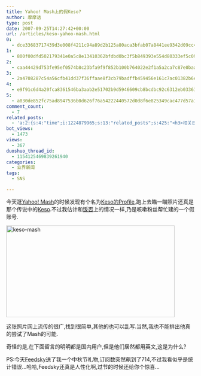 ```yaml
---
title: Yahoo! Mash上的假Keso?
author: 摩摩诘
type: post
date: 2007-09-25T14:27:42+00:00
url: /articles/keso-yahoo-mash.html
0:
  - dce33683717439d3e008f4211c94a89d2b125a80aca3bfab07a8441ee9342d09cc4f703cefc8ca7b4b8450d8928b675d
1:
  - 800f00dfd502179341e0a5c8e13410362bfdbd0bc3f5b849393e554d80333ef5c099ec0b6483507ada38115fdf793752
2:
  - caa44429d753fe95ef0574b8c23bfa9f9f852b100b764022e2f1a5a2ca7c87e0baa6c535114874926c33a1edc210ee51
3:
  - 2a4708287c54a56cfb41dd37f36ffaae8f3cb79badffb459456e161c7ac01382b6e896273ae87fcade5d8a904fb61116
4:
  - e9f91c6d4a20fca8361546ba3aab2e51702b9d5946609cb8bcdbc92c6312eb03361018a0360bc18864f0dac780fd3a30
5:
  - a030de852fc75ad8947536b0d626f76a54222440572d0d8f6e825349cac477d57a14a0a11d18679dcf58c5eb75b8b75d
comment_count:
  - 7
related_posts:
  - 'a:2:{s:4:"time";i:1224879965;s:13:"related_posts";s:425:"<h3>相关日志</h3><ul class="related_post"><li><a href="http://www.digglife.cn/articles/online-business-cards-produced-fackbook-and-myspace.html" title="在线制作Fackbook和Myspace名片">在线制作Fackbook和Myspace名片</a></li><li><a href="http://www.digglife.cn/articles/myspace%e4%b8%ad%e5%9b%bd%e6%ad%a3%e5%bc%8f%e4%b8%8a%e7%ba%bf.html" title="MySpace中国正式上线">MySpace中国正式上线</a></li></ul>";}'
bot_views:
  - 1473
views:
  - 367
duoshuo_thread_id:
  - 1154125469839261940
categories:
  - 业界新闻
tags:
  - SNS

---
```

今天逛<a title="Yahoo Mash试用和免费邀请" href="https://www.digglife.net/articles/first-look-of-mash-and-free-invites.html" target="_blank">Yahoo! Mash</a>的时候发现有个名为<a title="Keso的Mash主页" href="http://mash.yahoo.com/hongbonetchinacocn" target="_blank">Keso的Profile</a>,跑上去瞄一瞄照片还真是那个传说中的<a title="对牛乱弹琴 | Playin&#x27; with IT" href="http://blog.donews.com/keso/" target="_blank">Keso</a>.不过我估计和<a title="假Keso的饭否" href="http://fanfou.com/keso" target="_blank">饭否</a>上的情况一样,乃是咳嗽粉丝帮忙建的一个假账号.

[<img id="id" height="245" alt="keso-mash" src="https://www.digglife.net/wp-content/uploads/3/379/2007/09/keso-mash-thumb.png" width="450" border="0" />][1] 

这张照片网上流传的很广,找到很简单,其他的也可以乱写.当然,我也不能排出他真的尝试了Mash的可能.

奇怪的是,在下面留言的明明都是国内用户,但是他们居然都用英文,这是为什么?

PS:今天<a title="我的Feedsky" href="http://feed.digglife.cn" target="_blank">Feedsky</a>送了我一个中秋节礼物,订阅数突然飙到了714,不过我看似乎是统计错误&#8230;哈哈,Feedsky还真是人性化啊,过节的时候还给你个惊喜&#8230;

 [1]: https://www.digglife.net/wp-content/uploads/3/379/2007/09/keso-mash.png
